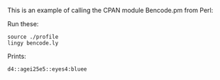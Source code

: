 This is an example of calling the CPAN module Bencode.pm from Perl:

Run these:

```
source ./profile
lingy bencode.ly
```

Prints:
```
d4::agei25e5::eyes4:bluee
```

